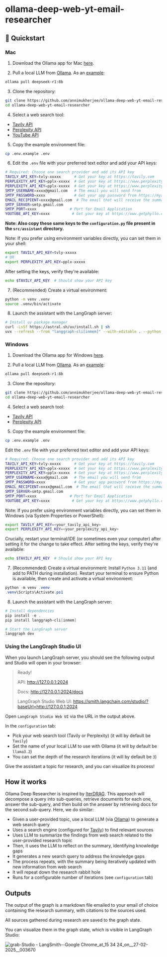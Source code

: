 # ollama-deep-web-yt-email-researcher
 
## 🚀 Quickstart

### Mac 

1. Download the Ollama app for Mac [here](https://ollama.com/download).

2. Pull a local LLM from [Ollama](https://ollama.com/search). As an [example](https://ollama.com/library/deepseek-r1:8b): 
```bash
ollama pull deepseek-r1:8b
```

3. Clone the repository:
```bash
git clone https://github.com/annimukherjee/ollama-deep-web-yt-email-researcher
cd ollama-deep-web-yt-email-researcher
```

4. Select a web search tool:

* [Tavily API](https://tavily.com/)
* [Perplexity API](https://www.perplexity.ai/hub/blog/introducing-the-sonar-pro-api)
* [YouTube API](https://www.getphyllo.com/post/how-to-get-youtube-api-key)

5. Copy the example environment file:
```bash
cp .env.example .env
```

6. Edit the `.env` file with your preferred text editor and add your API keys:
```bash
# Required: Choose one search provider and add its API key
TAVILY_API_KEY=tvly-xxxxx      # Get your key at https://tavily.com
PERPLEXITY_API_KEY=pplx-xxxxx  # Get your key at https://www.perplexity.ai
PERPLEXITY_API_KEY=pplx-xxxxx  # Get your key at https://www.perplexity.ai
SMTP_USERNAME=xxxx@gmail.com   # The email you will send from
SMTP_PASSWORD=xxxx             # Get your app password from https://myaccount.google.com/apppasswords
EMAIL_RECIPIENT=xxxx@gmail.com  # The email that will receive the summary
SMTP_SERVER=smtp.gmail.com
SMTP_PORT=xxxx               # Port for Email Application
YOUTUBE_API_KEY=xxxx          # Get your key at https://www.getphyllo.com/post/how-to-get-youtube-api-key
```


**Note: Also copy these same keys to the `configuration.py` file present in the `src/assistant` directory.** 

Note: If you prefer using environment variables directly, you can set them in your shell:
```bash
export TAVILY_API_KEY=tvly-xxxxx
# OR
export PERPLEXITY_API_KEY=pplx-xxxxx
```

After setting the keys, verify they're available:
```bash
echo $TAVILY_API_KEY  # Should show your API key
```

7. (Recommended) Create a virtual environment:
```bash
python -m venv .venv
source .venv/bin/activate
```

8. Launch the assistant with the LangGraph server:

```bash
# Install uv package manager
curl -LsSf https://astral.sh/uv/install.sh | sh
uvx --refresh --from "langgraph-cli[inmem]" --with-editable . --python 3.11 langgraph dev
```

### Windows 

1. Download the Ollama app for Windows [here](https://ollama.com/download).

2. Pull a local LLM from [Ollama](https://ollama.com/search). As an [example](https://ollama.com/library/deepseek-r1:8b): 
```powershell
ollama pull deepseek-r1:8b
```

3. Clone the repository:
```bash
git clone https://github.com/annimukherjee/ollama-deep-web-yt-email-researcher
cd ollama-deep-web-yt-email-researcher
```
 
4. Select a web search tool:

* [Tavily API](https://tavily.com/)
* [Perplexity API](https://www.perplexity.ai/hub/blog/introducing-the-sonar-pro-api)

5. Copy the example environment file:
```bash
cp .env.example .env
```

Edit the `.env` file with your preferred text editor and add your API keys:
```bash
# Required: Choose one search provider and add its API key
TAVILY_API_KEY=tvly-xxxxx      # Get your key at https://tavily.com
PERPLEXITY_API_KEY=pplx-xxxxx  # Get your key at https://www.perplexity.ai
PERPLEXITY_API_KEY=pplx-xxxxx  # Get your key at https://www.perplexity.ai
SMTP_USERNAME=xxxx@gmail.com   # The email you will send from
SMTP_PASSWORD=xxxx             # Get your app password from https://myaccount.google.com/apppasswords
EMAIL_RECIPIENT=xxxx@gmail.com  # The email that will receive the summary
SMTP_SERVER=smtp.gmail.com
SMTP_PORT=xxxx               # Port for Email Application
YOUTUBE_API_KEY=xxxx          # Get your key at https://www.getphyllo.com/post/how-to-get-youtube-api-key
```

Note: If you prefer using environment variables directly, you can set them in Windows (via System Properties or PowerShell):

```bash
export TAVILY_API_KEY=<your_tavily_api_key>
export PERPLEXITY_API_KEY=<your_perplexity_api_key>
```

Crucially, restart your terminal/IDE (or sometimes even your computer) after setting it for the change to take effect. After setting the keys, verify they're available:
```bash
echo $TAVILY_API_KEY  # Should show your API key
```

7. (Recommended) Create a virtual environment: Install `Python 3.11` (and add to PATH during installation). Restart your terminal to ensure Python is available, then create and activate a virtual environment:

```powershell
python -m venv .venv
.venv\Scripts\Activate.ps1
```

8. Launch the assistant with the LangGraph server:

```powershell
# Install dependencies 
pip install -e .
pip install langgraph-cli[inmem]

# Start the LangGraph server
langgraph dev
```

### Using the LangGraph Studio UI 

When you launch LangGraph server, you should see the following output and Studio will open in your browser:
> Ready!
> 
> API: http://127.0.0.1:2024
> 
> Docs: http://127.0.0.1:2024/docs
> 
> LangGraph Studio Web UI: https://smith.langchain.com/studio/?baseUrl=http://127.0.0.1:2024

Open `LangGraph Studio Web UI` via the URL in the output above. 

In the `configuration` tab:
* Pick your web search tool (Tavily or Perplexity) (it will by default be `Tavily`) 
* Set the name of your local LLM to use with Ollama (it will by default be `llama3.2`) 
* You can set the depth of the research iterations (it will by default be `3`)

Give the assistant a topic for research, and you can visualize its process!


## How it works

Ollama Deep Researcher is inspired by [IterDRAG](https://arxiv.org/html/2410.04343v1#:~:text=To%20tackle%20this%20issue%2C%20we,used%20to%20generate%20intermediate%20answers.). This approach will decompose a query into sub-queries, retrieve documents for each one, answer the sub-query, and then build on the answer by retrieving docs for the second sub-query. Here, we do similar:
- Given a user-provided topic, use a local LLM (via [Ollama](https://ollama.com/search)) to generate a web search query
- Uses a search engine (configured for [Tavily](https://www.tavily.com/)) to find relevant sources
- Uses LLM to summarize the findings from web search related to the user-provided research topic
- Then, it uses the LLM to reflect on the summary, identifying knowledge gaps
- It generates a new search query to address the knowledge gaps
- The process repeats, with the summary being iteratively updated with new information from web search
- It will repeat down the research rabbit hole 
- Runs for a configurable number of iterations (see `configuration` tab)  

## Outputs

The output of the graph is a markdown file emailed to your email of choice containing the research summary, with citations to the sources used.

All sources gathered during research are saved to the graph state. 

You can visualize them in the graph state, which is visible in LangGraph Studio:

![grab-Studio - LangSmith--Google Chrome_at_15 34 24_on__27-02-2025__003670](https://github.com/user-attachments/assets/69b08847-689a-4e1e-8805-7d77bae0d1b2)

